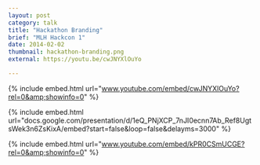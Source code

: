 ```yaml
---
layout: post
category: talk
title: "Hackathon Branding"
brief: "MLH Hackcon 1"
date: 2014-02-02
thumbnail: hackathon-branding.png
external: https://youtu.be/cwJNYXlOuYo

---
```


{% include embed.html url="www.youtube.com/embed/cwJNYXlOuYo?rel=0&amp;showinfo=0" %}

{% include embed.html url="docs.google.com/presentation/d/1eQ_PNjXCP_7nJI0ecnn7Ab_Ref8UgtsWek3n6ZsKixA/embed?start=false&loop=false&delayms=3000" %}

{% include embed.html url="www.youtube.com/embed/kPR0CSmUCGE?rel=0&amp;showinfo=0" %}
